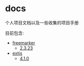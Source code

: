 # docs
个人项目文档以及一些收集的项目手册

目前包含:

* [freemarker](docs/freemarker)
  * [2.3.23](docs/freemarker/2.3.23)
* [extjs](docs/extjs)
  * [4.1.0](docs/extjs/4.1.0)
